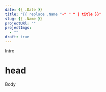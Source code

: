 ```yaml
---
date: {{ .Date }}
title: "{{ replace .Name "-" " " | title }}"
slug: {{ .Name }}
projectURl: ""
projectImgs:
  - ""
draft: true
---
```

Intro

<!--more-->
# head

Body
